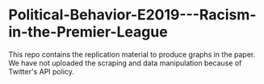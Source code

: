 # Political-Behavior-E2019---Racism-in-the-Premier-League
This repo contains the replication material to produce graphs in the paper. We have not uploaded the scraping and data manipulation because of Twitter's API policy.

